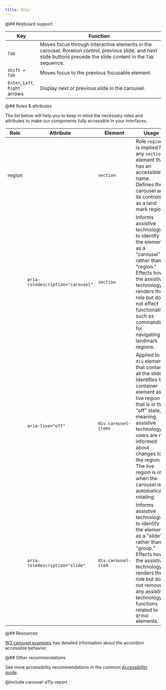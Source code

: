 ```yaml
---
title: A11y
---
```


@## Keyboard support

| Key                             | Function                                                                                                                                                            |
| ------------------------------- | ------------------------------------------------------------------------------------------------------------------------------------------------------------------- |
| `Tab`                           | Moves focus through interactive elements in the carousel. Rotation control, previous slide, and next slide buttons precede the slide content in the `Tab` sequence. |
| `Shift + Tab`                   | Moves focus to the previous focusable element.                                                                                                                      |
| `Enter`, `Left`, `Right` arrows | Display next or previous slide in the carousel.                                                                                                                     |

@## Roles & attributes

The list below will help you to keep in mind the necessary roles and attributes to make our components fully accessible in your interfaces.

| Role   | Attribute                         | Element              | Usage                                                                                                                                                                                                                                                                                       |
| ------ | --------------------------------- | -------------------- | ------------------------------------------------------------------------------------------------------------------------------------------------------------------------------------------------------------------------------------------------------------------------------------------- |
| region |                                   | `section`            | Role `region` is implied for any `section` element that has an accessible name. Defines the carousel and its controls as a land mark region.                                                                                                                                                |
|        | `aria-roledescription="carousel"` | `section`            | Informs assistive technologies to identify the element as a "carousel" rather than a "region." Effects how the assistive technology renders the role but does not effect functionality, such as commands for navigating to landmark regions.                                                |
|        | `aria-live="off"`                 | `div.carousel-items` | Applied to a `div` element that contains all the slides. Identifies the container element as a live region that is in the "off" state, meaning assistive technology users are not informed about changes to the region. The live region is off when the carousel is automatically rotating. |
|        | `aria-roledescription="slide"`    | `div.carousel-item`  | Informs assistive technologies to identify the element as a "slide" rather than a "group." Effects how the assistive technology renders the role but does not remove any assistive technology functions related to `group` elements.                                                        |

@## Resources

[W3 carousel examples](https://www.w3.org/TR/wai-aria-practices/examples/carousel/carousel-1.html) has detailed information about the accordion accessible behavior.

@## Other recommendations

See more accessibility recommendations in the common [Accessibility guide](/core-principles/a11y/).

@include carousel-a11y-report
